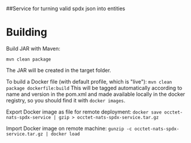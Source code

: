 ##Service for turning valid spdx json into entities

# Building

Build JAR with Maven:

`mvn clean package`

The JAR will be created in the target folder.

To build a Docker file (with default profile, which is "live"):
`mvn clean package dockerfile:build`
This will be tagged automatically according to name and version in the pom.xml and made available locally
in the docker registry, so you should find it with `docker images`.

Export Docker image as file for remote deployment:
`docker save occtet-nats-spdx-service | gzip > occtet-nats-spdx-service.tar.gz`

Import Docker image on remote machine:
`gunzip -c occtet-nats-spdx-service.tar.gz | docker load`
